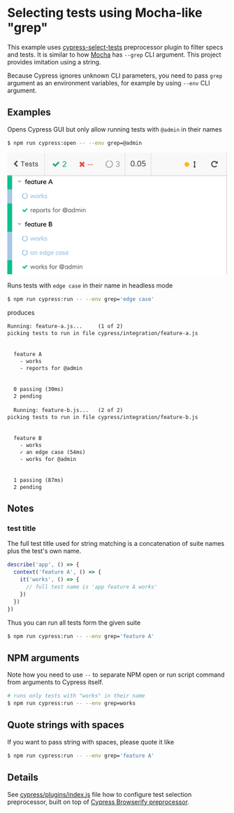 # Selecting tests using Mocha-like "grep"

This example uses [cypress-select-tests](https://github.com/bahmutov/cypress-select-tests) preprocessor plugin to filter specs and tests. It is similar to how [Mocha](https://mochajs.org/) has `--grep` CLI argument. This project provides imitation using a string.

Because Cypress ignores unknown CLI parameters, you need to pass `grep` argument as an environment variables, for example by using `--env` CLI argument.

## Examples

Opens Cypress GUI but only allow running tests with `@admin` in their names

```bash
$ npm run cypress:open -- --env grep=@admin
```

![Running all tests with admin](images/grep-admin.png)

Runs tests with `edge case` in their name in headless mode

```bash
$ npm run cypress:run -- --env grep='edge case'
```

produces

```text
Running: feature-a.js...     (1 of 2)
picking tests to run in file cypress/integration/feature-a.js


  feature A
    - works
    - reports for @admin


  0 passing (30ms)
  2 pending

  Running: feature-b.js...   (2 of 2)
picking tests to run in file cypress/integration/feature-b.js


  feature B
    - works
    ✓ an edge case (54ms)
    - works for @admin


  1 passing (87ms)
  2 pending
```

## Notes

### test title

The full test title used for string matching is a concatenation of suite names plus the test's own name.

```js
describe('app', () => {
  context('feature A', () => {
    it('works', () => {
      // full test name is 'app feature A works'
    })
  })
})
```

Thus you can run all tests form the given suite

```bash
$ npm run cypress:run -- --env grep='feature A'
```

## NPM arguments

Note how you need to use `--` to separate NPM open or run script command from arguments to Cypress itself.

```bash
# runs only tests with "works" in their name
$ npm run cypress:run -- --env grep=works
```

## Quote strings with spaces

If you want to pass string with spaces, please quote it like

```bash
$ npm run cypress:run -- --env grep='feature A'
```

## Details

See [cypress/plugins/index.js](cypress/plugins/index.js) file how to configure test selection preprocessor, built on top of [Cypress Browserify preprocessor](https://github.com/cypress-io/cypress-browserify-preprocessor).
